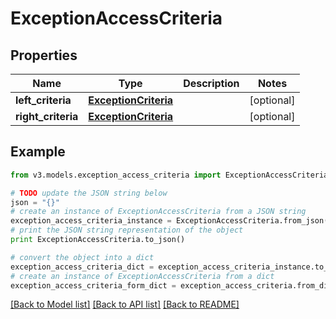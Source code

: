 # ExceptionAccessCriteria


## Properties
Name | Type | Description | Notes
------------ | ------------- | ------------- | -------------
**left_criteria** | [**ExceptionCriteria**](ExceptionCriteria.md) |  | [optional] 
**right_criteria** | [**ExceptionCriteria**](ExceptionCriteria.md) |  | [optional] 

## Example

```python
from v3.models.exception_access_criteria import ExceptionAccessCriteria

# TODO update the JSON string below
json = "{}"
# create an instance of ExceptionAccessCriteria from a JSON string
exception_access_criteria_instance = ExceptionAccessCriteria.from_json(json)
# print the JSON string representation of the object
print ExceptionAccessCriteria.to_json()

# convert the object into a dict
exception_access_criteria_dict = exception_access_criteria_instance.to_dict()
# create an instance of ExceptionAccessCriteria from a dict
exception_access_criteria_form_dict = exception_access_criteria.from_dict(exception_access_criteria_dict)
```
[[Back to Model list]](../README.md#documentation-for-models) [[Back to API list]](../README.md#documentation-for-api-endpoints) [[Back to README]](../README.md)


